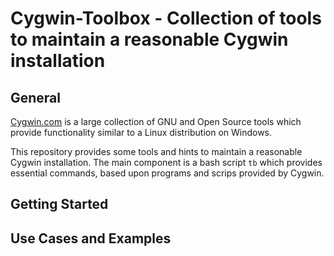 # Cygwin-Toolbox - Collection of tools to maintain a reasonable Cygwin installation

## General

[Cygwin.com](http://cygwin.com/ "Cygwin") is a large collection of GNU
and Open Source tools which provide functionality similar to a Linux
distribution on Windows.

This repository provides some tools and hints to maintain a reasonable
Cygwin installation. The main component is a bash script `tb`
which provides essential commands, based upon programs and scrips
provided by Cygwin.

## Getting Started

## Use Cases and Examples
